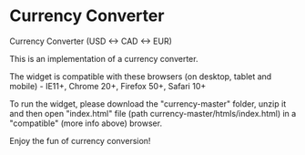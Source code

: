 # Currency Converter

Currency Converter (USD <-> CAD <-> EUR)

This is an implementation of a currency converter.

The widget is compatible with these browsers (on desktop, tablet and mobile) - IE11+, Chrome 20+, Firefox 50+, Safari 10+

To run the widget, please download the "currency-master" folder, unzip it and then open "index.html" file (path currency-master/htmls/index.html) in a "compatible" (more info above) browser.

Enjoy the fun of currency conversion!
